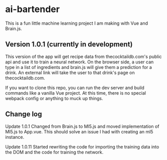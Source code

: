 # ai-bartender

This is a fun little machine learning project I am making with Vue and Brain.js.

## Version 1.0.1 (currently in development)

This version of the app will get recipe data from thecocktaildb.com's public api and use it to train a neural network. On the browser side, a user can type in a list of ingredients and brain.js will give them a prediction for a drink. An external link will take the user to that drink's page on 
thecocktaildb.com.

If you want to clone this repo, you can run the dev server and build commands like a vanilla Vue project. At this time, there is no special webpack config or anything to muck up things.


## Change log
Update 1.0.1
Changed from Brain.js to Ml5.js and moved implementation of Ml5.js to App.vue.
This should solve an issue I had with creating an ml5 instance.

Update 1.0.11
Started rewriting the code for importing the training data into the DOM and the code for
training the network.